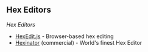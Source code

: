 
## Hex Editors
*Hex Editors*

* [HexEdit.js](https://hexed.it) - Browser-based hex editing
* [Hexinator](https://hexinator.com/) (commercial) - World's finest Hex Editor
